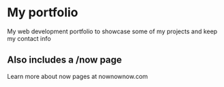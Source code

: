 # My portfolio

My web development portfolio to showcase some of my projects and keep my contact info

## Also includes a /now page

Learn more about now pages at nownownow.com
